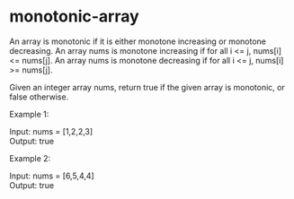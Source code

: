 # monotonic-array

An array is monotonic if it is either monotone increasing or monotone decreasing.
An array nums is monotone increasing if for all i <= j, nums[i] <= nums[j]. An array nums is monotone decreasing if for all i <= j, nums[i] >= nums[j].

Given an integer array nums, return true if the given array is monotonic, or false otherwise.

Example 1:

Input: nums = [1,2,2,3]<br>
Output: true

Example 2:

Input: nums = [6,5,4,4]<br>
Output: true
